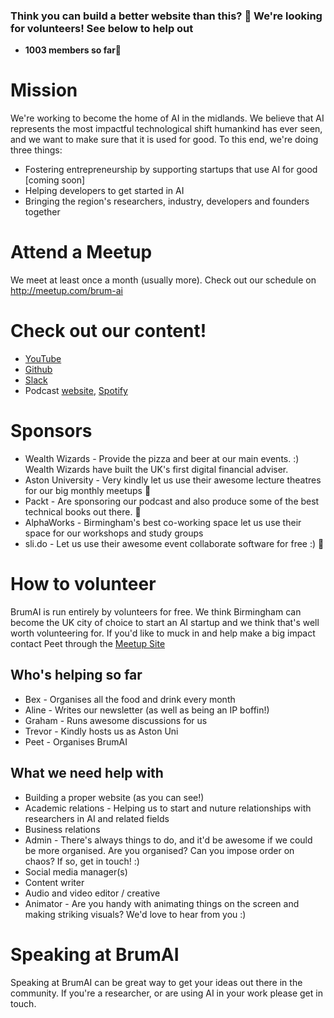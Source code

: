 ### Think you can build a better website than this? 🙂 We're looking for volunteers! See below to help out 

* __1003 members so far__🎉

# Mission
We're working to become the home of AI in the midlands. 
We believe that AI represents the most impactful technological shift humankind has ever seen, and we want to make sure that it is used for good. To this end, we're doing three things:
* Fostering entrepreneurship by supporting startups that use AI for good [coming soon]
* Helping developers to get started in AI 
* Bringing the region's researchers, industry, developers and founders together

# Attend a Meetup
We meet at least once a month (usually more).
Check out our schedule on <http://meetup.com/brum-ai>

# Check out our content!

* [YouTube](https://www.youtube.com/channel/UCUwCrXFqvkYjMbRgP6DfTDA/videos)
* [Github](https://github.com/brumai)
* [Slack](https://join.slack.com/t/brumai/shared_invite/enQtNjQxMjc4NTkxNjg3LWNiMjg4MjgzYjg2ZmEzNmQ1ODQxOTlhOGI1ZDg2ODM2NTI4NDVlY2U3OTFhOTU5MGMyOGE4MzVmZGFmYTA2M2M)
* Podcast [website](https://brumai.podbean.com/),  [Spotify](https://open.spotify.com/show/4nHPEeSIgpfQfj2vkBDH9O?si=1emDVhoHRfiyPNMSDPTQYw)


# Sponsors
* Wealth Wizards - Provide the pizza and beer at our main events. :) Wealth Wizards have built the UK's first digital financial adviser.
* Aston University - Very kindly let us use their awesome lecture theatres for our big monthly meetups 💖
* Packt - Are sponsoring our podcast and also produce some of the best technical books out there. 🚀
* AlphaWorks - Birmingham's best co-working space let us use their space for our workshops and study groups
* sli.do - Let us use their awesome event collaborate software for free :) 💝

# How to volunteer
BrumAI is run entirely by volunteers for free. We think Birmingham can become the UK city of choice to start an AI startup and we think that's well worth volunteering for. If you'd like to muck in and help make a big impact contact Peet through the [Meetup Site](https://meetup.com/brum-ai)

## Who's helping so far

* Bex - Organises all the food and drink every month
* Aline - Writes our newsletter (as well as being an IP boffin!)
* Graham - Runs awesome discussions for us
* Trevor - Kindly hosts us as Aston Uni
* Peet - Organises BrumAI


## What we need help with 

* Building a proper website (as you can see!)
* Academic relations - Helping us to start and nuture relationships with researchers in AI and related fields
* Business relations
* Admin - There's always things to do, and it'd be awesome if we could be more  organised. Are you organised? Can you impose order on chaos? If so, get in touch! :) 
* Social media manager(s)
* Content writer
* Audio and video editor / creative
* Animator - Are you handy with animating things on the screen and making striking visuals? We'd love to hear from you :) 


# Speaking at BrumAI
Speaking at BrumAI can be great way to get your ideas out there in the community. If you're a researcher, or are using AI in your work please get in touch.



<!-- Global site tag (gtag.js) - Google Analytics -->
<script async src="https://www.googletagmanager.com/gtag/js?id=UA-147270710-1"></script>
<script>
  window.dataLayer = window.dataLayer || [];
  function gtag(){dataLayer.push(arguments);}
  gtag('js', new Date());

  gtag('config', 'UA-147270710-1');
</script>
